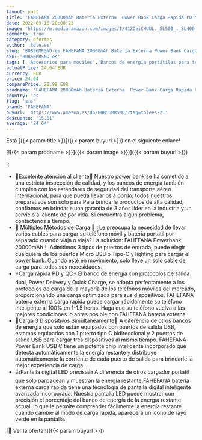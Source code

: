 ```yaml
---
layout: post
title: 'FAHEFANA 20000mAh Batería Externa  Power Bank Carga Rapida PD & QC 3.0 USB C Cargador Portatil  con Digital Display 3 Salidas Compatible con iPhone  Samsung  Xiaomi  Huawei  iPad  Airpods'
date: 2022-09-16 20:00:23
image: 'https://m.media-amazon.com/images/I/41ZDeiCHUUL._SL500_._SL400_.jpg'
comments: true
category: ofertas
author: 'tole.es'
slug: 'B0B56MRSND-es FAHEFANA 20000mAh Batería Externa Power Bank Carga Rapida...'
sku: 'B0B56MRSND-es'
tags: [ 'Accesorios para móviles','Bancos de energía portátiles para teléfonos móviles','Cargadores para móviles','Comunicación móvil y accesorios','Electrónica','fahefana','ipad','iphone','🇪🇸', ]
actualPrice: 24.64 EUR
currency: EUR
price: 24.64
comparePrice: 28.99 EUR
prodname: 'FAHEFANA 20000mAh Batería Externa  Power Bank Carga Rapida PD & QC 3.0 USB C Cargador Portatil  con Digital Display 3 Salidas Compatible con iPhone  Samsung  Xiaomi  Huawei  iPad  Airpods'
country: 'es'
flag: '🇪🇸'
brand: 'FAHEFANA'
buyurl: 'https://www.amazon.es/dp/B0B56MRSND/?tag=tolees-21'
descuento: '15.01'
average: '24.64'
---
```


Está [{{< param title >}}]({{< param buyurl >}}) en el siguiente enlace!

[![{{< param prodname >}}]({{< param image >}})]({{< param buyurl >}})

ℹ️:

- 🥇Excelente atención al cliente🥇 Nuestro power bank se ha sometido a una estricta inspección de calidad, y los bancos de energía también cumplen con los estándares de seguridad del transporte aéreo internacional, para que pueda llevarlos a bordo; todos nuestros preparativos son solo para Para brindarle productos de alta calidad, confiamos en brindarle una garantía de 3 años líder en la industria y un servicio al cliente de por vida. Si encuentra algún problema, contáctenos a tiempo.
- 🔋 Múltiples Métodos de Carga 🔋 ¿Le preocupa la necesidad de llevar varios cables para cargar su teléfono móvil y bateria portatil por separado cuando viaja o viaja? La solución: FAHEFANA Powerbank 20000mAh！ Admitimos 3 tipos de puertos de entrada, puede elegir cualquiera de los puertos Micro USB o Tipo-C y lighting para cargar el power bank. Cuando esté en movimiento, solo lleve un solo cable de carga para todas sus necesidades.
- ⚡Carga rápida PD y QC⚡ El banco de energía con protocolos de salida dual, Power Delivery y Quick Charge, se adapta perfectamente a los protocolos de carga de la mayoría de los teléfonos móviles del mercado, proporcionando una carga optimizada para sus dispositivos. FAHEFANA batería externa carga rapida puede cargar rápidamente su teléfono inteligente al 100% en 1-1.5 horas. Haga que su teléfono vuelva a las mejores condiciones lo antes posible con FAHEFANA batería externa
- 🔋Carga 3 Dispositivos Simultáneamente🔋 A diferencia de otros bancos de energía que solo están equipados con puertos de salida USB, estamos equipados con 1 puerto tipo C bidireccional y 2 puertos de salida USB para cargar tres dispositivos al mismo tiempo. FAHEFANA Power Bank USB C tiene un potente chip inteligente incorporado que detecta automáticamente la energía restante y distribuye automáticamente la corriente de cada puerto de salida para brindarle la mejor experiencia de carga.
- 👍Pantalla digital LED precisa👍 A diferencia de otros cargador portatil que solo parpadean y muestran la energía restante,FAHEFANA bateria externa carga rapida tiene una tecnología de pantalla digital inteligente avanzada incorporada. Nuestra pantalla LED puede mostrar con precisión el porcentaje del banco de energía de la energía restante actual, lo que le permite comprender fácilmente la energía restante cuando cambie al modo de carga rápida, aparecerá un icono de rayo verde en la pantalla.

[🛒 Ver la oferta!!]({{< param buyurl >}})
